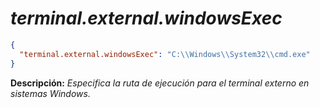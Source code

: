<!-- Autor: Daniel Benjamin Perez Morales -->
<!-- GitHub: https://github.com/DanielBenjaminPerezMoralesDev13 -->
<!-- GitLab: https://gitlab.com/DanielBenjaminPerezMoralesDev13 -->
<!-- Correo electrónico: danielperezdev@proton.me -->

# ***terminal.external.windowsExec***

```json
{
  "terminal.external.windowsExec": "C:\\Windows\\System32\\cmd.exe"
}
```

**Descripción:** *Especifica la ruta de ejecución para el terminal externo en sistemas Windows.*

